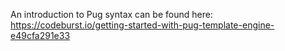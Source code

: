 An introduction to Pug syntax can be found here:
https://codeburst.io/getting-started-with-pug-template-engine-e49cfa291e33